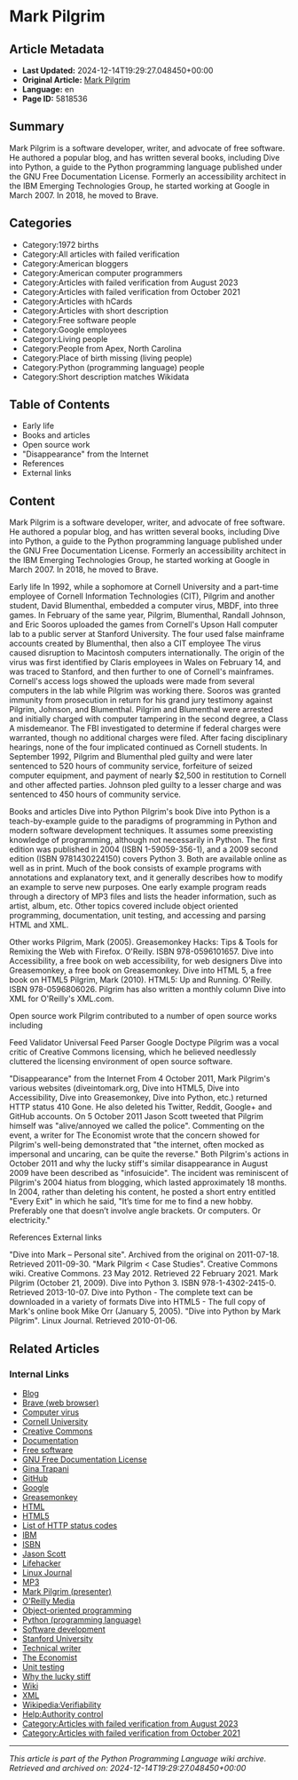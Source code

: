 # Mark Pilgrim

## Article Metadata

- **Last Updated:** 2024-12-14T19:29:27.048450+00:00
- **Original Article:** [Mark Pilgrim](https://en.wikipedia.org/wiki/Mark_Pilgrim)
- **Language:** en
- **Page ID:** 5818536

## Summary

Mark Pilgrim is a software developer, writer, and advocate of free software.  He authored a popular blog, and has written several books, including Dive into Python, a guide to the Python programming language published under the GNU Free Documentation License. Formerly an accessibility architect in the IBM Emerging Technologies Group, he started working at Google in March 2007. In 2018, he moved to Brave.

## Categories

- Category:1972 births
- Category:All articles with failed verification
- Category:American bloggers
- Category:American computer programmers
- Category:Articles with failed verification from August 2023
- Category:Articles with failed verification from October 2021
- Category:Articles with hCards
- Category:Articles with short description
- Category:Free software people
- Category:Google employees
- Category:Living people
- Category:People from Apex, North Carolina
- Category:Place of birth missing (living people)
- Category:Python (programming language) people
- Category:Short description matches Wikidata

## Table of Contents

- Early life
- Books and articles
- Open source work
- "Disappearance" from the Internet
- References
- External links

## Content

Mark Pilgrim is a software developer, writer, and advocate of free software.  He authored a popular blog, and has written several books, including Dive into Python, a guide to the Python programming language published under the GNU Free Documentation License. Formerly an accessibility architect in the IBM Emerging Technologies Group, he started working at Google in March 2007. In 2018, he moved to Brave.

Early life
In 1992, while a sophomore at Cornell University and a part-time employee of Cornell Information Technologies (CIT), Pilgrim and another student, David Blumenthal, embedded a computer virus, MBDF, into three games. In February of the same year, Pilgrim, Blumenthal, Randall Johnson, and Eric Sooros uploaded the games from Cornell's Upson Hall computer lab to a public server at Stanford University. The four used false mainframe accounts created by Blumenthal, then also a CIT employee  The virus caused disruption to Macintosh computers internationally.
The origin of the virus was first identified by Claris employees in Wales on February 14, and was traced to Stanford, and then further to one of Cornell's mainframes. Cornell's access logs showed the uploads were made from several computers in the lab while Pilgrim was working there. Sooros was granted immunity from prosecution in return for his grand jury testimony against Pilgrim, Johnson, and Blumenthal. Pilgrim and Blumenthal were arrested and initially charged with computer tampering in the second degree, a Class A misdemeanor. The FBI investigated to determine if federal charges were warranted, though no additional charges were filed.  After facing disciplinary hearings, none of the four implicated continued as Cornell students.
In September 1992, Pilgrim and Blumenthal pled guilty and were later sentenced to 520 hours of community service, forfeiture of seized computer equipment, and payment of nearly $2,500 in restitution to Cornell and other affected parties. Johnson pled guilty to a lesser charge and was sentenced to 450 hours of community service.

Books and articles
Dive into Python
Pilgrim's book Dive into Python is a teach-by-example guide to the paradigms of programming in Python and modern software development techniques. It assumes some preexisting knowledge of programming, although not necessarily in Python. The first edition was published in 2004 (ISBN 1-59059-356-1), and a 2009 second edition (ISBN 9781430224150) covers Python 3. Both are available online as well as in print.
Much of the book consists of example programs with annotations and explanatory text, and it generally describes how to modify an example to serve new purposes. One early example program reads through a directory of MP3 files and lists the header information, such as artist, album, etc. Other topics covered include object oriented programming, documentation, unit testing, and accessing and parsing HTML and XML.

Other works
Pilgrim, Mark (2005). Greasemonkey Hacks: Tips & Tools for Remixing the Web with Firefox. O'Reilly. ISBN 978-0596101657.
Dive into Accessibility, a free book on web accessibility, for web designers
Dive into Greasemonkey, a free book on Greasemonkey.
Dive into HTML 5, a free book on HTML5
Pilgrim, Mark (2010). HTML5: Up and Running. O'Reilly. ISBN 978-0596806026.
Pilgrim has also written a monthly column Dive into XML for O'Reilly's XML.com.

Open source work
Pilgrim contributed to a number of open source works including

Feed Validator
Universal Feed Parser
Google Doctype
Pilgrim was a vocal critic of Creative Commons licensing, which he believed needlessly cluttered the licensing environment of open source software.

"Disappearance" from the Internet
From 4 October 2011, Mark Pilgrim's various websites (diveintomark.org, Dive into HTML5, Dive into Accessibility, Dive into Greasemonkey, Dive into Python, etc.) returned HTTP status 410 Gone. He also deleted his Twitter, Reddit, Google+ and GitHub accounts. On 5 October 2011 Jason Scott tweeted that Pilgrim himself was "alive/annoyed we called the police". Commenting on the event, a writer for The Economist wrote that the concern showed for Pilgrim's well-being demonstrated that "the internet, often mocked as impersonal and uncaring, can be quite the reverse."
Both Pilgrim's actions in October 2011 and why the lucky stiff's similar disappearance in August 2009 have been described as "infosuicide".
The incident was reminiscent of Pilgrim's 2004 hiatus from blogging, which lasted approximately 18 months. In 2004, rather than deleting his content, he posted a short entry entitled "Every Exit" in which he said, "It’s time for me to find a new hobby. Preferably one that doesn’t involve angle brackets. Or computers. Or electricity."

References
External links

"Dive into Mark – Personal site". Archived from the original on 2011-07-18. Retrieved 2011-09-30.
"Mark Pilgrim < Case Studies". Creative Commons wiki. Creative Commons. 23 May 2012. Retrieved 22 February 2021.
Mark Pilgrim (October 21, 2009). Dive into Python 3. ISBN 978-1-4302-2415-0. Retrieved 2013-10-07.
Dive into Python - The complete text can be downloaded in a variety of formats
Dive into HTML5 - The full copy of Mark's online book
Mike Orr (January 5, 2005). "Dive into Python by Mark Pilgrim". Linux Journal. Retrieved 2010-01-06.

## Related Articles

### Internal Links

- [Blog](https://en.wikipedia.org/wiki/Blog)
- [Brave (web browser)](https://en.wikipedia.org/wiki/Brave_(web_browser))
- [Computer virus](https://en.wikipedia.org/wiki/Computer_virus)
- [Cornell University](https://en.wikipedia.org/wiki/Cornell_University)
- [Creative Commons](https://en.wikipedia.org/wiki/Creative_Commons)
- [Documentation](https://en.wikipedia.org/wiki/Documentation)
- [Free software](https://en.wikipedia.org/wiki/Free_software)
- [GNU Free Documentation License](https://en.wikipedia.org/wiki/GNU_Free_Documentation_License)
- [Gina Trapani](https://en.wikipedia.org/wiki/Gina_Trapani)
- [GitHub](https://en.wikipedia.org/wiki/GitHub)
- [Google](https://en.wikipedia.org/wiki/Google)
- [Greasemonkey](https://en.wikipedia.org/wiki/Greasemonkey)
- [HTML](https://en.wikipedia.org/wiki/HTML)
- [HTML5](https://en.wikipedia.org/wiki/HTML5)
- [List of HTTP status codes](https://en.wikipedia.org/wiki/List_of_HTTP_status_codes)
- [IBM](https://en.wikipedia.org/wiki/IBM)
- [ISBN](https://en.wikipedia.org/wiki/ISBN)
- [Jason Scott](https://en.wikipedia.org/wiki/Jason_Scott)
- [Lifehacker](https://en.wikipedia.org/wiki/Lifehacker)
- [Linux Journal](https://en.wikipedia.org/wiki/Linux_Journal)
- [MP3](https://en.wikipedia.org/wiki/MP3)
- [Mark Pilgrim (presenter)](https://en.wikipedia.org/wiki/Mark_Pilgrim_(presenter))
- [O'Reilly Media](https://en.wikipedia.org/wiki/O%27Reilly_Media)
- [Object-oriented programming](https://en.wikipedia.org/wiki/Object-oriented_programming)
- [Python (programming language)](https://en.wikipedia.org/wiki/Python_(programming_language))
- [Software development](https://en.wikipedia.org/wiki/Software_development)
- [Stanford University](https://en.wikipedia.org/wiki/Stanford_University)
- [Technical writer](https://en.wikipedia.org/wiki/Technical_writer)
- [The Economist](https://en.wikipedia.org/wiki/The_Economist)
- [Unit testing](https://en.wikipedia.org/wiki/Unit_testing)
- [Why the lucky stiff](https://en.wikipedia.org/wiki/Why_the_lucky_stiff)
- [Wiki](https://en.wikipedia.org/wiki/Wiki)
- [XML](https://en.wikipedia.org/wiki/XML)
- [Wikipedia:Verifiability](https://en.wikipedia.org/wiki/Wikipedia:Verifiability)
- [Help:Authority control](https://en.wikipedia.org/wiki/Help:Authority_control)
- [Category:Articles with failed verification from August 2023](https://en.wikipedia.org/wiki/Category:Articles_with_failed_verification_from_August_2023)
- [Category:Articles with failed verification from October 2021](https://en.wikipedia.org/wiki/Category:Articles_with_failed_verification_from_October_2021)

---
_This article is part of the Python Programming Language wiki archive._
_Retrieved and archived on: 2024-12-14T19:29:27.048450+00:00_